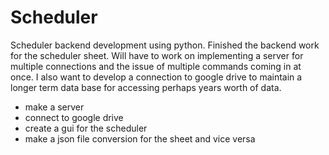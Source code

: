 # Scheduler
Scheduler backend development using python. Finished the backend work for the scheduler sheet. Will have to work on implementing a server for multiple connections and the issue of multiple commands coming in at once. I also want to develop a connection to google drive to maintain a longer term data base for accessing perhaps years worth of data. 

- make a server 
- connect to google drive 
- create a gui for the scheduler 
- make a json file conversion for the sheet and vice versa 


